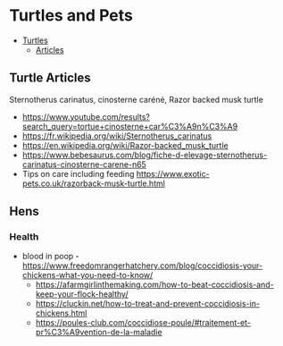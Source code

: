 # Turtles and Pets

- [Turtles](#turtles)
  - [Articles](#articles)

## Turtle Articles

Sternotherus carinatus, cinosterne caréné, Razor backed musk turtle

- <https://www.youtube.com/results?search_query=tortue+cinosterne+car%C3%A9n%C3%A9>
- <https://fr.wikipedia.org/wiki/Sternotherus_carinatus>
- <https://en.wikipedia.org/wiki/Razor-backed_musk_turtle>
- <https://www.bebesaurus.com/blog/fiche-d-elevage-sternotherus-carinatus-cinosterne-carene-n65>
- Tips on care including feeding <https://www.exotic-pets.co.uk/razorback-musk-turtle.html>


## Hens

### Health

- blood in poop - <https://www.freedomrangerhatchery.com/blog/coccidiosis-your-chickens-what-you-need-to-know/>
  - <https://afarmgirlinthemaking.com/how-to-beat-coccidiosis-and-keep-your-flock-healthy/>
  - <https://cluckin.net/how-to-treat-and-prevent-coccidiosis-in-chickens.html>
  - <https://poules-club.com/coccidiose-poule/#traitement-et-pr%C3%A9vention-de-la-maladie>
